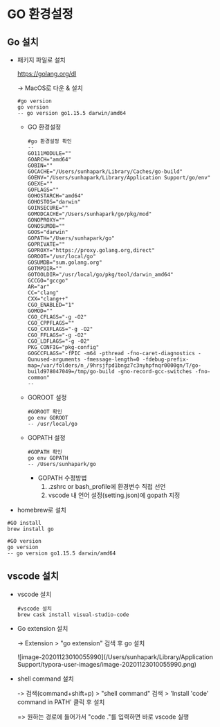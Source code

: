 # GO 환경설정

## Go 설치

- 패키지 파일로 설치

  https://golang.org/dl

  -> MacOS로 다운 & 설치

  ```
  #go version
  go version
  -- go version go1.15.5 darwin/amd64
  ```

   - GO 환경설정

     ```
     #go 환경설정 확인
     --
     GO111MODULE=""
     GOARCH="amd64"
     GOBIN=""
     GOCACHE="/Users/sunhapark/Library/Caches/go-build"
     GOENV="/Users/sunhapark/Library/Application Support/go/env"
     GOEXE=""
     GOFLAGS=""
     GOHOSTARCH="amd64"
     GOHOSTOS="darwin"
     GOINSECURE=""
     GOMODCACHE="/Users/sunhapark/go/pkg/mod"
     GONOPROXY=""
     GONOSUMDB=""
     GOOS="darwin"
     GOPATH="/Users/sunhapark/go"
     GOPRIVATE=""
     GOPROXY="https://proxy.golang.org,direct"
     GOROOT="/usr/local/go"
     GOSUMDB="sum.golang.org"
     GOTMPDIR=""
     GOTOOLDIR="/usr/local/go/pkg/tool/darwin_amd64"
     GCCGO="gccgo"
     AR="ar"
     CC="clang"
     CXX="clang++"
     CGO_ENABLED="1"
     GOMOD=""
     CGO_CFLAGS="-g -O2"
     CGO_CPPFLAGS=""
     CGO_CXXFLAGS="-g -O2"
     CGO_FFLAGS="-g -O2"
     CGO_LDFLAGS="-g -O2"
     PKG_CONFIG="pkg-config"
     GOGCCFLAGS="-fPIC -m64 -pthread -fno-caret-diagnostics -Qunused-arguments -fmessage-length=0 -fdebug-prefix-map=/var/folders/n_/9hrsjfpd1bngz7c3nyhpfnqr0000gn/T/go-build978047049=/tmp/go-build -gno-record-gcc-switches -fno-common"
     --
     ```

   - GOROOT 설정

     ```
     #GOROOT 확인
     go env GOROOT
     -- /usr/local/go
     ```

  - GOPATH 설정

    ```
    #GOPATH 확인
    go env GOPATH
    -- /Users/sunhapark/go
    ```

    - GOPATH 수정방법
      1. .zshrc or bash_profile에 환경변수 직접 선언
      2. vscode 내 언어 설정(setting.json)에 gopath 지정

- homebrew로 설치

```
#GO install
brew install go

#GO version
go version
-- go version go1.15.5 darwin/amd64
```



## vscode 설치

* vscode 설치

  ```
  #vscode 설치
  brew cask install visual-studio-code
  ```

* Go extension 설치

  -> Extension > "go extension" 검색 후 go 설치

  ![image-20201123010055990](/Users/sunhapark/Library/Application Support/typora-user-images/image-20201123010055990.png)

* shell command 설치

  -> 검색(command+shift+p) > "shell command" 검색 > 'Install 'code' command in PATH' 클릭 후 설치

  => 원하는 경로에 들어가서 "code ."를 입력하면 바로 vscode 실행